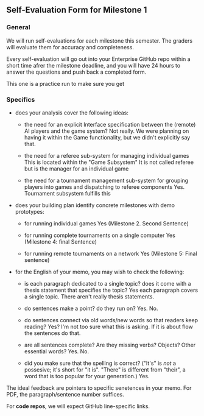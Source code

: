 ## Self-Evaluation Form for Milestone 1

### General

We will run self-evaluations for each milestone this semester.  The
graders will evaluate them for accuracy and completeness.

Every self-evaluation will go out into your Enterprise GitHub repo
within a short time afrer the milestone deadline, and you will have 24
hours to answer the questions and push back a completed form.

This one is a practice run to make sure you get


### Specifics


- does your analysis cover the following ideas:

  - the need for an explicit Interface specification between the (remote) AI
    players and the game system?
  Not really.  We were planning on having it within the Game functionality, but we didn't explicitly say that.



  - the need for a referee sub-system for managing individual games
  This is located within the "Game Subsystem"  It is not called referee but is the manager for an individual game


  - the need for a tournament management sub-system for grouping
    players into games and dispatching to referee components
    Yes.  Tournament subsystem fulfills this


- does your building plan identify concrete milestones with demo prototypes:

  - for running individual games
  Yes (Milestone 2. Second Sentence)



  - for running complete tournaments on a single computer
  Yes (Milestone 4: final Sentence)



  - for running remote tournaments on a network
  Yes (Milestone 5: Final sentence)




- for the English of your memo, you may wish to check the following:

  - is each paragraph dedicated to a single topic? does it come with a
    thesis statement that specifies the topic?
    Yes each paragraph covers a single topic.  There aren't really thesis statements.



  - do sentences make a point? do they run on?
  Yes. No.



  - do sentences connect via old words/new words so that readers keep
    reading?
    Yes?  I'm not too sure what this is asking.  If it is about flow the sentences do that.



  - are all sentences complete? Are they missing verbs? Objects? Other
    essential words?
    Yes. No.


  - did you make sure that the spelling is correct? ("It's" is *not* a
    possesive; it's short for "it is". "There" is different from
    "their", a word that is too popular for your generation.)
  Yes.


The ideal feedback are pointers to specific senetences in your memo.
For PDF, the paragraph/sentence number suffices.

For **code repos**, we will expect GitHub line-specific links.
